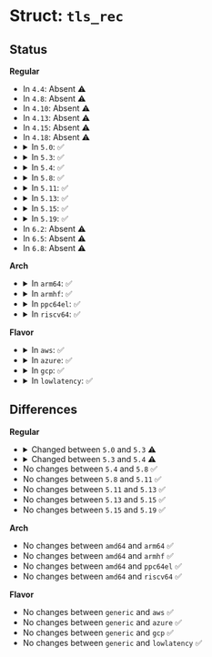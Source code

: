 # Struct: <code>tls_rec</code>

## Status
<b>Regular</b>
<ul>
<li>
In <code>4.4</code>: Absent ⚠️
</li>
<li>
In <code>4.8</code>: Absent ⚠️
</li>
<li>
In <code>4.10</code>: Absent ⚠️
</li>
<li>
In <code>4.13</code>: Absent ⚠️
</li>
<li>
In <code>4.15</code>: Absent ⚠️
</li>
<li>
In <code>4.18</code>: Absent ⚠️
</li>
<li>
<details>
<summary>In <code>5.0</code>: ✅</summary>

```c
struct tls_rec {
    struct list_head list;
    int tx_ready;
    int tx_flags;
    int inplace_crypto;
    struct sk_msg msg_plaintext;
    struct sk_msg msg_encrypted;
    struct scatterlist sg_aead_in[2];
    struct scatterlist sg_aead_out[2];
    char aad_space[13];
    u8 iv_data[12];
    struct aead_request aead_req;
    u8 aead_req_ctx[0];
};
```
</details>
</li>
<li>
<details>
<summary>In <code>5.3</code>: ✅</summary>

```c
struct tls_rec {
    struct list_head list;
    int tx_ready;
    int tx_flags;
    int inplace_crypto;
    struct sk_msg msg_plaintext;
    struct sk_msg msg_encrypted;
    struct scatterlist sg_aead_in[2];
    struct scatterlist sg_aead_out[2];
    char content_type;
    struct scatterlist sg_content_type;
    char aad_space[13];
    u8 iv_data[16];
    struct aead_request aead_req;
    u8 aead_req_ctx[0];
};
```
</details>
</li>
<li>
<details>
<summary>In <code>5.4</code>: ✅</summary>

```c
struct tls_rec {
    struct list_head list;
    int tx_ready;
    int tx_flags;
    struct sk_msg msg_plaintext;
    struct sk_msg msg_encrypted;
    struct scatterlist sg_aead_in[2];
    struct scatterlist sg_aead_out[2];
    char content_type;
    struct scatterlist sg_content_type;
    char aad_space[13];
    u8 iv_data[16];
    struct aead_request aead_req;
    u8 aead_req_ctx[0];
};
```
</details>
</li>
<li>
<details>
<summary>In <code>5.8</code>: ✅</summary>

```c
struct tls_rec {
    struct list_head list;
    int tx_ready;
    int tx_flags;
    struct sk_msg msg_plaintext;
    struct sk_msg msg_encrypted;
    struct scatterlist sg_aead_in[2];
    struct scatterlist sg_aead_out[2];
    char content_type;
    struct scatterlist sg_content_type;
    char aad_space[13];
    u8 iv_data[16];
    struct aead_request aead_req;
    u8 aead_req_ctx[0];
};
```
</details>
</li>
<li>
<details>
<summary>In <code>5.11</code>: ✅</summary>

```c
struct tls_rec {
    struct list_head list;
    int tx_ready;
    int tx_flags;
    struct sk_msg msg_plaintext;
    struct sk_msg msg_encrypted;
    struct scatterlist sg_aead_in[2];
    struct scatterlist sg_aead_out[2];
    char content_type;
    struct scatterlist sg_content_type;
    char aad_space[13];
    u8 iv_data[16];
    struct aead_request aead_req;
    u8 aead_req_ctx[0];
};
```
</details>
</li>
<li>
<details>
<summary>In <code>5.13</code>: ✅</summary>

```c
struct tls_rec {
    struct list_head list;
    int tx_ready;
    int tx_flags;
    struct sk_msg msg_plaintext;
    struct sk_msg msg_encrypted;
    struct scatterlist sg_aead_in[2];
    struct scatterlist sg_aead_out[2];
    char content_type;
    struct scatterlist sg_content_type;
    char aad_space[13];
    u8 iv_data[16];
    struct aead_request aead_req;
    u8 aead_req_ctx[0];
};
```
</details>
</li>
<li>
<details>
<summary>In <code>5.15</code>: ✅</summary>

```c
struct tls_rec {
    struct list_head list;
    int tx_ready;
    int tx_flags;
    struct sk_msg msg_plaintext;
    struct sk_msg msg_encrypted;
    struct scatterlist sg_aead_in[2];
    struct scatterlist sg_aead_out[2];
    char content_type;
    struct scatterlist sg_content_type;
    char aad_space[13];
    u8 iv_data[16];
    struct aead_request aead_req;
    u8 aead_req_ctx[0];
};
```
</details>
</li>
<li>
<details>
<summary>In <code>5.19</code>: ✅</summary>

```c
struct tls_rec {
    struct list_head list;
    int tx_ready;
    int tx_flags;
    struct sk_msg msg_plaintext;
    struct sk_msg msg_encrypted;
    struct scatterlist sg_aead_in[2];
    struct scatterlist sg_aead_out[2];
    char content_type;
    struct scatterlist sg_content_type;
    char aad_space[13];
    u8 iv_data[16];
    struct aead_request aead_req;
    u8 aead_req_ctx[0];
};
```
</details>
</li>
<li>
In <code>6.2</code>: Absent ⚠️
</li>
<li>
In <code>6.5</code>: Absent ⚠️
</li>
<li>
In <code>6.8</code>: Absent ⚠️
</li>
</ul>
<b>Arch</b>
<ul>
<li>
<details>
<summary>In <code>arm64</code>: ✅</summary>

```c
struct tls_rec {
    struct list_head list;
    int tx_ready;
    int tx_flags;
    struct sk_msg msg_plaintext;
    struct sk_msg msg_encrypted;
    struct scatterlist sg_aead_in[2];
    struct scatterlist sg_aead_out[2];
    char content_type;
    struct scatterlist sg_content_type;
    char aad_space[13];
    u8 iv_data[16];
    struct aead_request aead_req;
    u8 aead_req_ctx[0];
};
```
</details>
</li>
<li>
<details>
<summary>In <code>armhf</code>: ✅</summary>

```c
struct tls_rec {
    struct list_head list;
    int tx_ready;
    int tx_flags;
    struct sk_msg msg_plaintext;
    struct sk_msg msg_encrypted;
    struct scatterlist sg_aead_in[2];
    struct scatterlist sg_aead_out[2];
    char content_type;
    struct scatterlist sg_content_type;
    char aad_space[13];
    u8 iv_data[16];
    struct aead_request aead_req;
    u8 aead_req_ctx[0];
};
```
</details>
</li>
<li>
<details>
<summary>In <code>ppc64el</code>: ✅</summary>

```c
struct tls_rec {
    struct list_head list;
    int tx_ready;
    int tx_flags;
    struct sk_msg msg_plaintext;
    struct sk_msg msg_encrypted;
    struct scatterlist sg_aead_in[2];
    struct scatterlist sg_aead_out[2];
    char content_type;
    struct scatterlist sg_content_type;
    char aad_space[13];
    u8 iv_data[16];
    struct aead_request aead_req;
    u8 aead_req_ctx[0];
};
```
</details>
</li>
<li>
<details>
<summary>In <code>riscv64</code>: ✅</summary>

```c
struct tls_rec {
    struct list_head list;
    int tx_ready;
    int tx_flags;
    struct sk_msg msg_plaintext;
    struct sk_msg msg_encrypted;
    struct scatterlist sg_aead_in[2];
    struct scatterlist sg_aead_out[2];
    char content_type;
    struct scatterlist sg_content_type;
    char aad_space[13];
    u8 iv_data[16];
    struct aead_request aead_req;
    u8 aead_req_ctx[0];
};
```
</details>
</li>
</ul>
<b>Flavor</b>
<ul>
<li>
<details>
<summary>In <code>aws</code>: ✅</summary>

```c
struct tls_rec {
    struct list_head list;
    int tx_ready;
    int tx_flags;
    struct sk_msg msg_plaintext;
    struct sk_msg msg_encrypted;
    struct scatterlist sg_aead_in[2];
    struct scatterlist sg_aead_out[2];
    char content_type;
    struct scatterlist sg_content_type;
    char aad_space[13];
    u8 iv_data[16];
    struct aead_request aead_req;
    u8 aead_req_ctx[0];
};
```
</details>
</li>
<li>
<details>
<summary>In <code>azure</code>: ✅</summary>

```c
struct tls_rec {
    struct list_head list;
    int tx_ready;
    int tx_flags;
    struct sk_msg msg_plaintext;
    struct sk_msg msg_encrypted;
    struct scatterlist sg_aead_in[2];
    struct scatterlist sg_aead_out[2];
    char content_type;
    struct scatterlist sg_content_type;
    char aad_space[13];
    u8 iv_data[16];
    struct aead_request aead_req;
    u8 aead_req_ctx[0];
};
```
</details>
</li>
<li>
<details>
<summary>In <code>gcp</code>: ✅</summary>

```c
struct tls_rec {
    struct list_head list;
    int tx_ready;
    int tx_flags;
    struct sk_msg msg_plaintext;
    struct sk_msg msg_encrypted;
    struct scatterlist sg_aead_in[2];
    struct scatterlist sg_aead_out[2];
    char content_type;
    struct scatterlist sg_content_type;
    char aad_space[13];
    u8 iv_data[16];
    struct aead_request aead_req;
    u8 aead_req_ctx[0];
};
```
</details>
</li>
<li>
<details>
<summary>In <code>lowlatency</code>: ✅</summary>

```c
struct tls_rec {
    struct list_head list;
    int tx_ready;
    int tx_flags;
    struct sk_msg msg_plaintext;
    struct sk_msg msg_encrypted;
    struct scatterlist sg_aead_in[2];
    struct scatterlist sg_aead_out[2];
    char content_type;
    struct scatterlist sg_content_type;
    char aad_space[13];
    u8 iv_data[16];
    struct aead_request aead_req;
    u8 aead_req_ctx[0];
};
```
</details>
</li>
</ul>

## Differences
<b>Regular</b>
<ul>
<li>
<details>
<summary>Changed between <code>5.0</code> and <code>5.3</code> ⚠️</summary>
<ul>
<li>
<b>Field added. </b>
<code>char content_type</code>
</li>
<li>
<b>Field added. </b>
<code>struct scatterlist sg_content_type</code>
</li>
<li>
<b>Field type changed. </b>
<code>u8 iv_data[12]</code> ➡️ <code>u8 iv_data[16]</code>
</li>
</ul>
</details>
</li>
<li>
<details>
<summary>Changed between <code>5.3</code> and <code>5.4</code> ⚠️</summary>
<ul>
<li>
<b>Field removed. </b>
<code>int inplace_crypto</code>
</li>
</ul>
</details>
</li>
<li>
No changes between <code>5.4</code> and <code>5.8</code> ✅
</li>
<li>
No changes between <code>5.8</code> and <code>5.11</code> ✅
</li>
<li>
No changes between <code>5.11</code> and <code>5.13</code> ✅
</li>
<li>
No changes between <code>5.13</code> and <code>5.15</code> ✅
</li>
<li>
No changes between <code>5.15</code> and <code>5.19</code> ✅
</li>
</ul>
<b>Arch</b>
<ul>
<li>
No changes between <code>amd64</code> and <code>arm64</code> ✅
</li>
<li>
No changes between <code>amd64</code> and <code>armhf</code> ✅
</li>
<li>
No changes between <code>amd64</code> and <code>ppc64el</code> ✅
</li>
<li>
No changes between <code>amd64</code> and <code>riscv64</code> ✅
</li>
</ul>
<b>Flavor</b>
<ul>
<li>
No changes between <code>generic</code> and <code>aws</code> ✅
</li>
<li>
No changes between <code>generic</code> and <code>azure</code> ✅
</li>
<li>
No changes between <code>generic</code> and <code>gcp</code> ✅
</li>
<li>
No changes between <code>generic</code> and <code>lowlatency</code> ✅
</li>
</ul>
